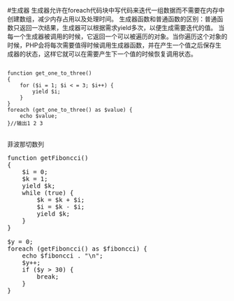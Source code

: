 #生成器
生成器允许在foreach代码块中写代码来迭代一组数据而不需要在内存中创建数组，减少内存占用以及处理时间。
生成器函数和普通函数的区别：普通函数只返回一次结果，生成器可以根据需求yield多次，以便生成需要迭代的值。
当每一个生成器被调用的时候，它返回一个可以被遍历的对象。当你遍历这个对象的时候，PHP会将每次需要值得时候调用生成器函数，并在产生一个值之后保存生成器的状态，这样它就可以在需要产生下一个值的时候恢复调用状态。
<pre>
<code>
function get_one_to_three()
{
    for ($i = 1; $i < = 3; $i++) {
        yield $i;
    }
}
foreach (get_one_to_three() as $value) {
    echo $value;
}//输出1 2 3
</code>
</pre>

菲波那切数列
<pre>
function getFiboncci()
{
    $i = 0;
    $k = 1;
    yield $k;
    while (true) {
        $k = $k + $i;
        $i = $k - $i;
        yield $k;
    }
}

$y = 0;
foreach (getFiboncci() as $fiboncci) {
    echo $fiboncci . "\n";
    $y++;
    if ($y > 30) {
        break;
    }
}
</pre>


